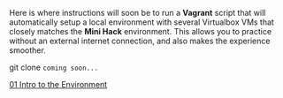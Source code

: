 Here is where instructions will soon be to run a **Vagrant** script that will automatically setup a local environment with several Virtualbox VMs that closely matches the **Mini Hack** environment. This allows you to practice without an external internet connection, and also makes the experience smoother.

git clone `coming soon...`

[01 Intro to the Environment](Tutorial%20Video%20Notes/01%20Intro%20to%20the%20Environment.md)